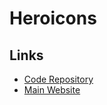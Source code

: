 # Heroicons

## Links

- [Code Repository](https://github.com/tailwindlabs/heroicons)
- [Main Website](https://heroicons.com)
